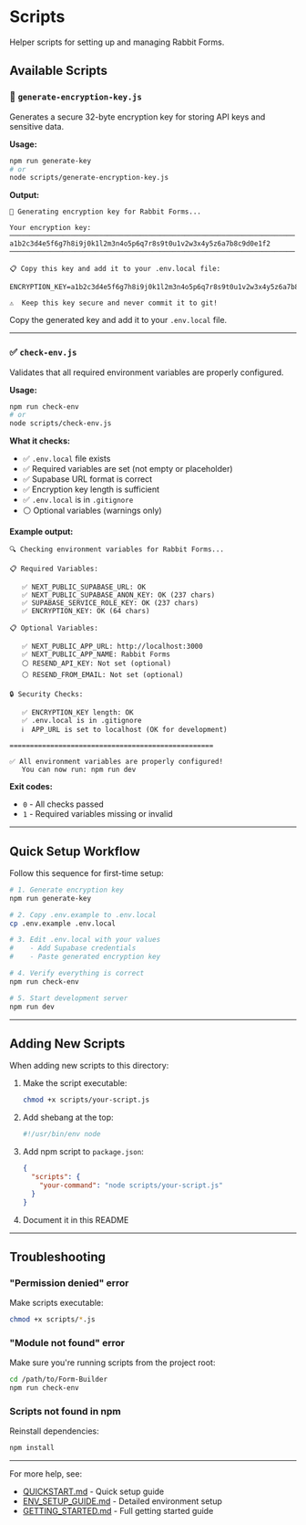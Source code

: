 # Scripts

Helper scripts for setting up and managing Rabbit Forms.

## Available Scripts

### 🔐 `generate-encryption-key.js`

Generates a secure 32-byte encryption key for storing API keys and sensitive data.

**Usage:**
```bash
npm run generate-key
# or
node scripts/generate-encryption-key.js
```

**Output:**
```
🔐 Generating encryption key for Rabbit Forms...

Your encryption key:
──────────────────────────────────────────────────────────────────────
a1b2c3d4e5f6g7h8i9j0k1l2m3n4o5p6q7r8s9t0u1v2w3x4y5z6a7b8c9d0e1f2
──────────────────────────────────────────────────────────────────────

📋 Copy this key and add it to your .env.local file:

ENCRYPTION_KEY=a1b2c3d4e5f6g7h8i9j0k1l2m3n4o5p6q7r8s9t0u1v2w3x4y5z6a7b8c9d0e1f2

⚠️  Keep this key secure and never commit it to git!
```

Copy the generated key and add it to your `.env.local` file.

---

### ✅ `check-env.js`

Validates that all required environment variables are properly configured.

**Usage:**
```bash
npm run check-env
# or
node scripts/check-env.js
```

**What it checks:**
- ✅ `.env.local` file exists
- ✅ Required variables are set (not empty or placeholder)
- ✅ Supabase URL format is correct
- ✅ Encryption key length is sufficient
- ✅ `.env.local` is in `.gitignore`
- ⚪ Optional variables (warnings only)

**Example output:**
```
🔍 Checking environment variables for Rabbit Forms...

📋 Required Variables:

   ✅ NEXT_PUBLIC_SUPABASE_URL: OK
   ✅ NEXT_PUBLIC_SUPABASE_ANON_KEY: OK (237 chars)
   ✅ SUPABASE_SERVICE_ROLE_KEY: OK (237 chars)
   ✅ ENCRYPTION_KEY: OK (64 chars)

📋 Optional Variables:

   ✅ NEXT_PUBLIC_APP_URL: http://localhost:3000
   ✅ NEXT_PUBLIC_APP_NAME: Rabbit Forms
   ⚪ RESEND_API_KEY: Not set (optional)
   ⚪ RESEND_FROM_EMAIL: Not set (optional)

🔒 Security Checks:

   ✅ ENCRYPTION_KEY length: OK
   ✅ .env.local is in .gitignore
   ℹ️  APP_URL is set to localhost (OK for development)

==================================================

✅ All environment variables are properly configured!
   You can now run: npm run dev
```

**Exit codes:**
- `0` - All checks passed
- `1` - Required variables missing or invalid

---

## Quick Setup Workflow

Follow this sequence for first-time setup:

```bash
# 1. Generate encryption key
npm run generate-key

# 2. Copy .env.example to .env.local
cp .env.example .env.local

# 3. Edit .env.local with your values
#    - Add Supabase credentials
#    - Paste generated encryption key

# 4. Verify everything is correct
npm run check-env

# 5. Start development server
npm run dev
```

---

## Adding New Scripts

When adding new scripts to this directory:

1. Make the script executable:
   ```bash
   chmod +x scripts/your-script.js
   ```

2. Add shebang at the top:
   ```javascript
   #!/usr/bin/env node
   ```

3. Add npm script to `package.json`:
   ```json
   {
     "scripts": {
       "your-command": "node scripts/your-script.js"
     }
   }
   ```

4. Document it in this README

---

## Troubleshooting

### "Permission denied" error

Make scripts executable:
```bash
chmod +x scripts/*.js
```

### "Module not found" error

Make sure you're running scripts from the project root:
```bash
cd /path/to/Form-Builder
npm run check-env
```

### Scripts not found in npm

Reinstall dependencies:
```bash
npm install
```

---

For more help, see:
- [QUICKSTART.md](../QUICKSTART.md) - Quick setup guide
- [ENV_SETUP_GUIDE.md](../ENV_SETUP_GUIDE.md) - Detailed environment setup
- [GETTING_STARTED.md](../GETTING_STARTED.md) - Full getting started guide
